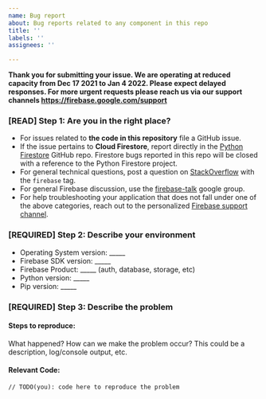 ```yaml
---
name: Bug report
about: Bug reports related to any component in this repo
title: ''
labels: ''
assignees: ''

---
```


**Thank you for submitting your issue. We are operating at reduced capacity from Dec 17 2021 to Jan 4 2022. Please expect delayed responses. For more urgent requests please reach us via our support channels https://firebase.google.com/support**

### [READ] Step 1: Are you in the right place?

  * For issues related to __the code in this repository__ file a GitHub issue.
  * If the issue pertains to __Cloud Firestore__, report directly in the
    [Python Firestore](https://github.com/googleapis/python-firestore) GitHub repo. Firestore
    bugs reported in this repo will be closed with a reference to the Python Firestore
    project.
  * For general technical questions, post a question on [StackOverflow](http://stackoverflow.com/)
    with the `firebase` tag.
  * For general Firebase discussion, use the [firebase-talk](https://groups.google.com/forum/#!forum/firebase-talk)
    google group.
  * For help troubleshooting your application that does not fall under one
    of the above categories, reach out to the personalized
    [Firebase support channel](https://firebase.google.com/support/).

### [REQUIRED] Step 2: Describe your environment

  * Operating System version: _____
  * Firebase SDK version: _____
  * Firebase Product: _____ (auth, database, storage, etc)
  * Python version: _____
  * Pip version: _____

### [REQUIRED] Step 3: Describe the problem

#### Steps to reproduce:

What happened? How can we make the problem occur?
This could be a description, log/console output, etc.

#### Relevant Code:

```
// TODO(you): code here to reproduce the problem
```
